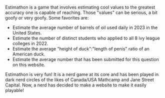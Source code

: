 Estimathon is a game that involves estimating cool values to the greatest accuracy one is capable of reaching.
Those "values" can be serious, a bit goofy or very goofy. Some favorites are:
- Estimate the average number of barrels of oil used daily in 2023 in the United States.
- Estimate the number of distinct students who applied to all 8 ivy league colleges in 2022.
- Estimate the average "height of duck":"length of penis" ratio of an American duck.
- Estimate the average number that has been submitted for this question on this website.

Estimathon is very fun! It is a nerd game at its core  and has been played in dark nerd circles of the likes of Canada/USA Mathcamp and Jane Street Capital.
Now, a nerd has decided to make a website to make it easily playable!
